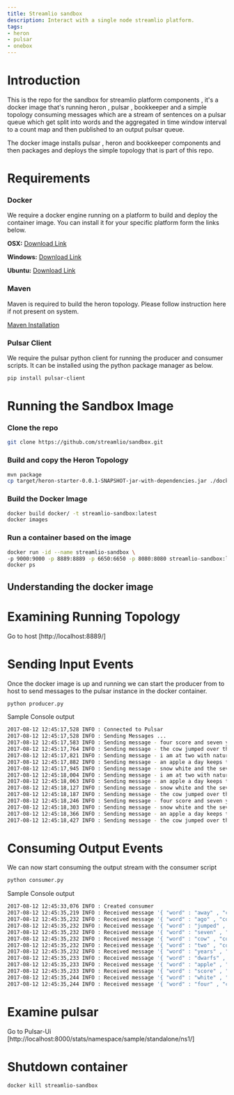 ```yaml
---
title: Streamlio sandbox
description: Interact with a single node streamlio platform.
tags:
- heron
- pulsar
- onebox
---
```


# Introduction

This is the repo for the sandbox for streamlio platform components , it's a docker image that's running heron , pulsar , bookkeeper and a simple topology consuming messages which are a stream of sentences on a pulsar queue which get split into words and the aggregated in time window interval to a count map and then published to an output pulsar queue.

The docker image installs pulsar , heron and bookkeeper components and then packages and deploys the simple topology that is part of this repo.


# Requirements

### Docker

We require a docker engine running on a platform to build and deploy the container image. You can install it for your specific platform form the links below.

__OSX:__ [Download Link](https://docs.docker.com/docker-for-mac/install/)

__Windows:__ [Download Link](https://docs.docker.com/docker-for-windows/install/)

__Ubuntu:__ [Download Link](https://docs.docker.com/engine/installation/linux/docker-ce/ubuntu/)

### Maven

Maven is required to build the heron topology. Please follow instruction here if not present on system.

[Maven Installation](https://maven.apache.org/install.html)

### Pulsar Client

We require the pulsar python client for running the producer and consumer scripts.
It can be installed using the python package manager as below.

```bash
pip install pulsar-client
```

# Running the Sandbox Image

### Clone the repo
```bash
git clone https://github.com/streamlio/sandbox.git
```

### Build and copy the Heron Topology
```bash
mvn package
cp target/heron-starter-0.0.1-SNAPSHOT-jar-with-dependencies.jar ./docker/
```

### Build the Docker Image
```bash
docker build docker/ -t streamlio-sandbox:latest
docker images
```

### Run a container based on the image
```bash
docker run -id --name streamlio-sandbox \
-p 9000:9000 -p 8889:8889 -p 6650:6650 -p 8080:8080 streamlio-sandbox:latest
docker ps
```

## Understanding the docker image

# Examining Running Topology

Go to host [http://localhost:8889/]

# Sending Input Events

Once the docker image is up and running we can start the producer from to host to send messages to the pulsar instance in the docker container.

```bash
python producer.py
```

Sample Console output

```bash
2017-08-12 12:45:17,528 INFO : Connected to Pulsar
2017-08-12 12:45:17,528 INFO : Sending Messages ...
2017-08-12 12:45:17,583 INFO : Sending message - four score and seven years ago 
2017-08-12 12:45:17,764 INFO : Sending message - the cow jumped over the moon 
2017-08-12 12:45:17,821 INFO : Sending message - i am at two with nature 
2017-08-12 12:45:17,882 INFO : Sending message - an apple a day keeps the doctor away 
2017-08-12 12:45:17,945 INFO : Sending message - snow white and the seven dwarfs 
2017-08-12 12:45:18,004 INFO : Sending message - i am at two with nature 
2017-08-12 12:45:18,063 INFO : Sending message - an apple a day keeps the doctor away 
2017-08-12 12:45:18,127 INFO : Sending message - snow white and the seven dwarfs 
2017-08-12 12:45:18,187 INFO : Sending message - the cow jumped over the moon 
2017-08-12 12:45:18,246 INFO : Sending message - four score and seven years ago 
2017-08-12 12:45:18,303 INFO : Sending message - snow white and the seven dwarfs 
2017-08-12 12:45:18,366 INFO : Sending message - an apple a day keeps the doctor away 
2017-08-12 12:45:18,427 INFO : Sending message - the cow jumped over the moon
```

# Consuming Output Events

We can now start consuming the output stream with the consumer script


```bash
python consumer.py
```

Sample Console output

```bash
2017-08-12 12:45:33,076 INFO : Created consumer
2017-08-12 12:45:35,219 INFO : Received message '{ "word" : "away" , "count" : 9 }' id='(2,0,-1)'
2017-08-12 12:45:35,232 INFO : Received message '{ "word" : "ago" , "count" : 11 }' id='(2,1,-1)'
2017-08-12 12:45:35,232 INFO : Received message '{ "word" : "jumped" , "count" : 9 }' id='(2,2,-1)'
2017-08-12 12:45:35,232 INFO : Received message '{ "word" : "seven" , "count" : 20 }' id='(2,3,-1)'
2017-08-12 12:45:35,232 INFO : Received message '{ "word" : "cow" , "count" : 9 }' id='(2,4,-1)'
2017-08-12 12:45:35,232 INFO : Received message '{ "word" : "two" , "count" : 11 }' id='(2,5,-1)'
2017-08-12 12:45:35,232 INFO : Received message '{ "word" : "years" , "count" : 11 }' id='(2,6,-1)'
2017-08-12 12:45:35,233 INFO : Received message '{ "word" : "dwarfs" , "count" : 9 }' id='(2,7,-1)'
2017-08-12 12:45:35,233 INFO : Received message '{ "word" : "apple" , "count" : 9 }' id='(2,8,-1)'
2017-08-12 12:45:35,233 INFO : Received message '{ "word" : "score" , "count" : 11 }' id='(2,9,-1)'
2017-08-12 12:45:35,244 INFO : Received message '{ "word" : "white" , "count" : 9 }' id='(2,10,-1)'
2017-08-12 12:45:35,244 INFO : Received message '{ "word" : "four" , "count" : 11 }' id='(2,11,-1)'
```
# Examine pulsar

Go to Pulsar-Ui [http://localhost:8000/stats/namespace/sample/standalone/ns1/]

# Shutdown container

```bash
docker kill streamlio-sandbox
```
